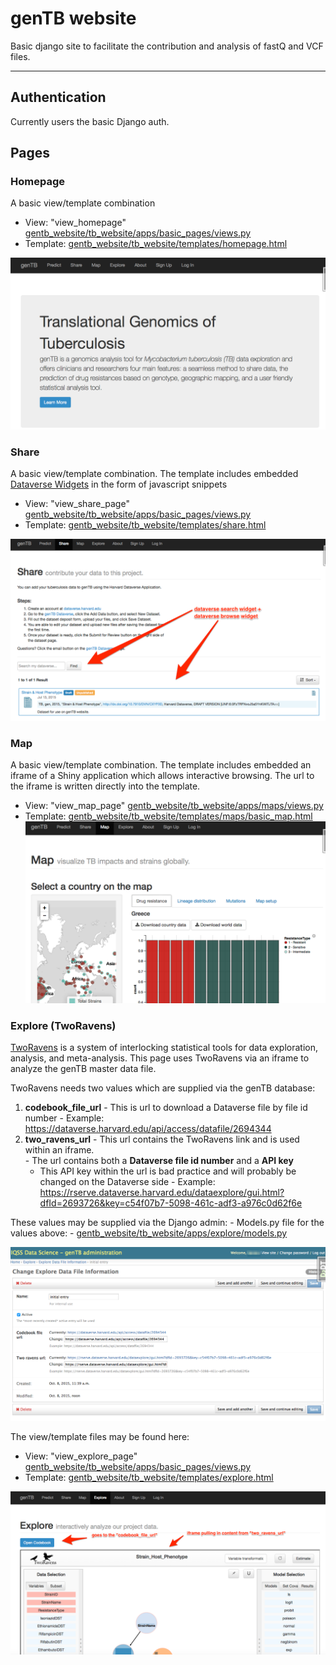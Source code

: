# genTB website

Basic django site to facilitate the contribution and analysis of fastQ and VCF files.

---
## Authentication

Currently users the basic Django auth.

## Pages

### Homepage

A basic view/template combination

  - View: "view_homepage" [gentb_website/tb_website/apps/basic_pages/views.py](gentb_website/tb_website/apps/basic_pages/views.py)
  - Template: [gentb_website/tb_website/templates/homepage.html](gentb_website/tb_website/templates/homepage.html)

![homepage screenshot](screen-shots/genTB-home.png?raw=true "genTB Homepage")

### Share

A basic view/template combination.  The template includes embedded [Dataverse Widgets](http://datascience.iq.harvard.edu/blog/dataverse-40-theme-widgets) in the form of javascript snippets

  - View: "view_share_page" [gentb_website/tb_website/apps/basic_pages/views.py](gentb_website/tb_website/apps/basic_pages/views.py)
  - Template: [gentb_website/tb_website/templates/share.html](gentb_website/tb_website/templates/share.html)

![Share Page screenshot](screen-shots/genTB-share.png?raw=true "genTB Share page")


### Map

A basic view/template combination.  The template includes embedded an iframe of a Shiny application which allows interactive browsing.  The url to the iframe is written directly into the template.

  - View: "view_map_page" [gentb_website/tb_website/apps/maps/views.py](gentb_website/tb_website/apps/maps/views.py)
  - Template: [gentb_website/tb_website/templates/maps/basic_map.html](gentb_website/tb_website/templates/maps/basic_map.html)
![Map Page screenshot](screen-shots/genTB-map.png?raw=true "genTB Map page")


### Explore (TwoRavens)

[TwoRavens](https://github.com/IQSS/TwoRavens) is a system of interlocking statistical tools for data exploration, analysis, and meta-analysis.  This page uses TwoRavens via an iframe to analyze the genTB master data file.

TwoRavens needs two values which are supplied via the genTB database:

  1. **codebook_file_url** - This is url to download a Dataverse file by file id number
    - Example: https://dataverse.harvard.edu/api/access/datafile/2694344
  2. **two_ravens_url** - This url contains the TwoRavens link and is used within an iframe.  
    - The url contains both a **Dataverse file id number** and a **API key**
        - This API key within the url is bad practice and will probably be changed on the Dataverse side
    - Example: https://rserve.dataverse.harvard.edu/dataexplore/gui.html?dfId=2693726&key=c54f07b7-5098-461c-adf3-a976c0d62f6e

These values may be supplied via the Django admin:
    - Models.py file for the values above:
        - [gentb_website/tb_website/apps/explore/models.py](gentb_website/tb_website/apps/explore/models.py)

![Explore Admin Page screenshot](screen-shots/genTB-explore-admin.png?raw=true "genTB Explore Admin page")


The view/template files may be found here:

  - View: "view_explore_page" [gentb_website/tb_website/apps/basic_pages/views.py](gentb_website/tb_website/apps/basic_pages/views.py)
  - Template: [gentb_website/tb_website/templates/explore.html](gentb_website/tb_website/templates/explore.html)

![Explore Page screenshot](screen-shots/genTB-explore.png?raw=true "genTB Explore page")
